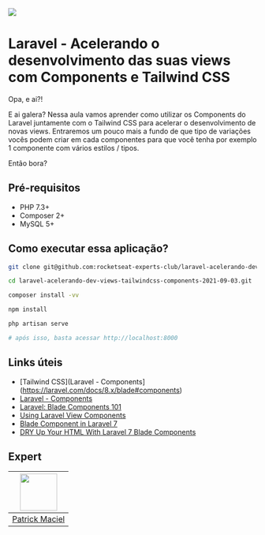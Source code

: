 <img src="https://storage.googleapis.com/golden-wind/experts-club/capa-github.svg" />

# Laravel - Acelerando o desenvolvimento das suas views com Components e Tailwind CSS

Opa, e ai?! 

E ai galera? Nessa aula vamos aprender como utilizar os Components do Laravel juntamente com o Tailwind CSS para acelerar o desenvolvimento de novas views. Entraremos um pouco mais a fundo de que tipo de variações vocês podem criar em cada componentes para que você tenha por exemplo 1 componente com vários estilos / tipos.

Então bora?

## Pré-requisitos

- PHP 7.3+
- Composer 2+
- MySQL 5+

## Como executar essa aplicação?

```sh
git clone git@github.com:rocketseat-experts-club/laravel-acelerando-dev-views-tailwindcss-components-2021-09-03.git

cd laravel-acelerando-dev-views-tailwindcss-components-2021-09-03.git

composer install -vv

npm install

php artisan serve

# após isso, basta acessar http://localhost:8000
```

## Links úteis

* [Tailwind CSS](Laravel - Components](https://laravel.com/docs/8.x/blade#components)
* [Laravel - Components](https://laravel.com/docs/8.x/blade#components)
* [Laravel: Blade Components 101](https://dev.to/ericchapman/laravel-blade-components-5c9c)
* [Using Laravel View Components](https://beyondco.de/blog/using-laravel-view-components)
* [Blade Component in Laravel 7](https://medium.com/@shrijan00003/blade-component-in-laravel-7-e80849d01af)
* [DRY Up Your HTML With Laravel 7 Blade Components](https://www.twilio.com/blog/dont-repeat-yourself-html-laravel-7-blade-components-php)

## Expert
| [<img src="https://avatars.githubusercontent.com/u/671670?v=4" width="75px;"/>](https://github.com/patrickmaciel) |
| :-: |
|[Patrick Maciel](https://github.com/patrickmaciel)|

